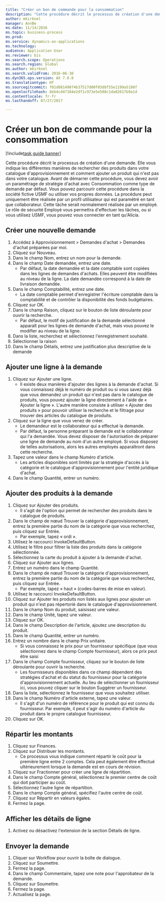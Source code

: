 ```yaml
--- 
title: "Créer un bon de commande pour la consommation"
description: "Cette procédure décrit le processus de création d'une demande."
author: mkirknel
manager: AnnBe
ms.date: 11/14/2016
ms.topic: business-process
ms.prod: 
ms.service: dynamics-ax-applications
ms.technology: 
audience: Application User
ms.reviewer: bis
ms.search.scope: Operations
ms.search.region: Global
ms.author: mkirknel
ms.search.validFrom: 2016-06-30
ms.dyn365.ops.version: AX 7.0.0
ms.translationtype: HT
ms.sourcegitcommit: f01d88149074b37517d00f03d8f55e1199a5198f
ms.openlocfilehash: 8eb4cd47104e2df1c973e5e508c1da02617b9a1d
ms.contentlocale: fr-fr
ms.lasthandoff: 07/27/2017

---
```

# <a name="create-a-requisition-for-consumption"></a>Créer un bon de commande pour la consommation

[!include[task guide banner](../../includes/task-guide-banner.md)]

Cette procédure décrit le processus de création d'une demande. Elle vous indique les différentes manières de rechercher des produits dans votre catalogue d'approvisionnement et comment ajouter un produit qui n'est pas dans votre catalogue. Avant de démarrer cette procédure, vous devez avoir un paramétrage de stratégie d'achat avec Consommation comme type de demande par défaut. Vous pouvez parcourir cette procédure dans la société fictive USMF ou utiliser vos propres données. La procédure peut uniquement être réalisée par un profil utilisateur qui est paramétré en tant que collaborateur.  Cette tâche serait normalement réalisée par un employé. Le rôle de sécurité Employé vous permettra d'effectuer les tâches, ou si vous utilisez USMF, vous pouvez vous connecter en tant qu'Alicia.


## <a name="create-a-new-requisition"></a>Créer une nouvelle demande
1. Accédez à Approvisionnement > Demandes d'achat > Demandes d'achat préparées par moi.
2. Cliquez sur Nouveau.
3. Dans le champ Nom, entrez un nom pour la demande.
4. Dans le champ Date demandée, entrez une date.
    * Par défaut, la date demandée et la date comptable sont copiées dans les lignes de demandes d'achats. Elles peuvent être modifiées au niveau de la ligne. La date demandée correspond à la date de livraison demandée.  
5. Dans le champ Comptabilité, entrez une date.
    * La date comptable permet d'enregistrer l'écriture comptable dans la comptabilité et de contrôler la disponibilité des fonds budgétaires.  
6. Cliquez sur OK.
7. Dans le champ Raison, cliquez sur le bouton de liste déroulante pour ouvrir la recherche.
    * Par défaut, le motif de justification de la demande sélectionné apparaît pour les lignes de demande d'achat, mais vous pouvez le modifier au niveau de la ligne.    
8. Dans la liste, recherchez et sélectionnez l'enregistrement souhaité.
9. Sélectionner la raison
10. Dans le champ Détails, entrez une justification plus descriptive de la demande

## <a name="add-a-line-to-the-requisition"></a>Ajouter une ligne à la demande
1. Cliquez sur Ajouter une ligne.
    * Il existe deux manières d'ajouter des lignes à la demande d'achat. Si vous connaissez déjà le numéro de produit ou si vous savez déjà que vous demandez un produit qui n'est pas dans le catalogue de produits, vous pouvez ajouter la ligne directement à l'aide de « Ajouter la ligne ». L'autre manière consiste à utiliser « Ajouter des produits » pour pouvoir utiliser la recherche et le filtrage pour trouver des articles du catalogue de produits.    
2. Cliquez sur la ligne que vous venez de créer.
    * Le demandeur est le collaborateur qui a effectué la demande.   
    * Par défaut, la personne préparant la demande est le collaborateur qui l'a demandée. Vous devez disposer de l'autorisation de préparer une ligne de demande au nom d'un autre employé. Si vous disposez de telles autorisations, alors les autres employés apparaîtront dans cette recherche.  
3. Tapez une valeur dans le champ Numéro d'article.
    * Les articles disponibles sont limités par la stratégie d'accès à la catégorie et le catalogue d'approvisionnement pour l'entité juridique d'achat.   
4. Dans le champ Quantité, entrer un numéro.

## <a name="add-more-products-to-the-requisition"></a>Ajouter des produits à la demande
1. Cliquez sur Ajouter des produits.
    * Il s'agit de l'option qui permet de rechercher des produits dans le catalogue de produits.    
2. Dans le champ de nœud Trouver la catégorie d'approvisionnement, entrez la première partie du nom de la catégorie que vous recherchez, puis cliquez sur Entrée.
    * Par exemple, tapez « ordi ».  
3. Utilisez le raccourci InvokeDefaultButton.
4. Utilisez le filtre pour filtrer la liste des produits dans la catégorie sélectionnée.
5. Sélectionnez la carte du produit à ajouter à la demande d'achat.
6. Cliquez sur Ajouter aux lignes.
7. Entrez un numéro dans le champ Quantité.
8. Dans le champ de nœud Trouver la catégorie d'approvisionnement, entrez la première partie du nom de la catégorie que vous recherchez, puis cliquez sur Entrée.
    * Par exemple, tapez « haut » (codes-barres de mise en valeur).  
9. Utilisez le raccourci InvokeDefaultButton.
10. Cliquez sur Ajouter les produits non listés aux lignes pour ajouter un produit qui n'est pas répertorié dans le catalogue d'approvisionnement.
11. Dans le champ Nom du produit, saisissez une valeur.
12. Dans le champ Unité, tapez une valeur.
13. Cliquez sur OK.
14. Dans le champ Description de l'article, ajoutez une description du produit.
15. Dans le champ Quantité, entrer un numéro.
16. Entrez un nombre dans le champ Prix unitaire.
    * Si vous connaissez le prix pour un fournisseur spécifique (que vous sélectionnez dans le champ Compte fournisseur), alors ce prix peut être saisi   
17. Dans le champ Compte fournisseur, cliquez sur le bouton de liste déroulante pour ouvrir la recherche.
    * Les fournisseurs disponibles dans ce champ dépendent des stratégies d'achat et du statut du fournisseur pour la catégorie d'approvisionnement actuelle. Au lieu de sélectionner un fournisseur ici, vous pouvez cliquer sur le bouton Suggérer un fournisseur.    
18. Dans la liste, sélectionnez le fournisseur que vous souhaitez utiliser.
19. Dans le champ Numéro d'article externe, tapez une valeur.
    * Il s'agit d'un numéro de référence pour le produit qui est connu du fournisseur. Par exemple, il peut s'agir du numéro d'article du produit dans le propre catalogue fournisseur.  
20. Cliquez sur OK.

## <a name="distribute-amounts"></a>Répartir les montants
1. Cliquez sur Finances.
2. Cliquez sur Distribuer les montants.
    * Ce processus vous indique comment répartir le coût pour la première ligne entre 2 comptes. Cela peut également être effectué ultérieurement lorsque la demande est en cours de révision.  
3. Cliquez sur Fractionner pour créer une ligne de répartition.
4. Dans le champ Compte général, sélectionnez le premier centre de coût qui doit participer au coût.
5. Sélectionnez l'autre ligne de répartition.
6. Dans le champ Compte général, spécifiez l'autre centre de coût.
7. Cliquez sur Répartir en valeurs égales.
8. Fermez la page.

## <a name="view-line-details"></a>Afficher les détails de ligne
1. Activez ou désactivez l'extension de la section Détails de ligne.

## <a name="submit-the-requisition"></a>Envoyer la demande
1. Cliquer sur Workflow pour ouvrir la boîte de dialogue.
2. Cliquez sur Soumettre.
3. Fermez la page.
4. Dans le champ Commentaire, tapez une note pour l'approbateur de la demande.
5. Cliquez sur Soumettre.
6. Fermez la page.
7. Actualisez la page.


